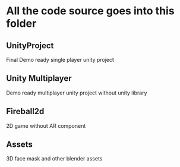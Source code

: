 # All the code source goes into this folder

## UnityProject
Final Demo ready single player unity project

## Unity Multiplayer
Demo ready multiplayer unity project without unity library

## Fireball2d
2D game without AR component

## Assets
3D face mask and other blender assets

